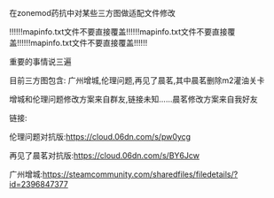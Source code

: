 在zonemod药抗中对某些三方图做适配文件修改

!!!!!!mapinfo.txt文件不要直接覆盖!!!!!!mapinfo.txt文件不要直接覆盖!!!!!!mapinfo.txt文件不要直接覆盖!!!!!!

重要的事情说三遍

目前三方图包含: 广州增城,伦理问题,再见了晨茗,其中晨茗删除m2灌油关卡

增城和伦理问题修改方案来自群友,链接未知......晨茗修改方案来自我好友

链接:

伦理问题对抗版:https://cloud.06dn.com/s/pw0ycg

再见了晨茗对抗版:https://cloud.06dn.com/s/BY6Jcw

广州增城:https://steamcommunity.com/sharedfiles/filedetails/?id=2396847377
